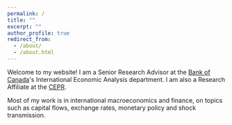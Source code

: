 ```yaml
---
permalink: /
title: ""
excerpt: ""
author_profile: true
redirect_from: 
  - /about/
  - /about.html
---
```


Welcome to my website! I am a Senior Research Advisor at the [Bank of Canada](https://www.bankofcanada.ca)'s International Economic Analysis department. I am also a Research Affiliate at the [CEPR](https://cepr.org).

Most of my work is in international macroeconomics and finance, on topics such as capital flows, exchange rates, monetary policy and shock transmission.
